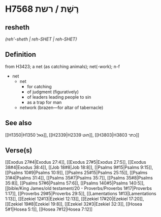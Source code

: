 # H7568 רֶשֶׁת / רשת

## resheth

_(reh'-sheth | reh-SHET | reh-SHET)_

## Definition

from H3423; a net (as catching animals); net(-work); n-f

- net
  - net
    - for catching
    - of judgment (figuratively)
    - of leaders leading people to sin
    - as a trap for man
  - network (brazen—for altar of tabernacle)

## See also

[[H1350|H1350 גאל]], [[H2339|H2339 חוט]], [[H3803|H3803 כתר]]

## Verse(s)

[[Exodus 27#4|Exodus 27:4]], [[Exodus 27#5|Exodus 27:5]], [[Exodus 38#4|Exodus 38:4]], [[Job 18#8|Job 18:8]], [[Psalms 9#15|Psalms 9:15]], [[Psalms 10#9|Psalms 10:9]], [[Psalms 25#15|Psalms 25:15]], [[Psalms 31#4|Psalms 31:4]], [[Psalms 35#7|Psalms 35:7]], [[Psalms 35#8|Psalms 35:8]], [[Psalms 57#6|Psalms 57:6]], [[Psalms 140#5|Psalms 140:5]], [[bible/King James/old testament/20 - Proverbs/Proverbs 1#17|Proverbs 1:17]], [[Proverbs 29#5|Proverbs 29:5]], [[Lamentations 1#13|Lamentations 1:13]], [[Ezekiel 12#13|Ezekiel 12:13]], [[Ezekiel 17#20|Ezekiel 17:20]], [[Ezekiel 19#8|Ezekiel 19:8]], [[Ezekiel 32#3|Ezekiel 32:3]], [[Hosea 5#1|Hosea 5:1]], [[Hosea 7#12|Hosea 7:12]]